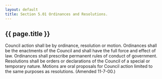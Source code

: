 ```yaml
---
layout: default 
title: Section 5.01 Ordinances and Resolutions.
---
```


{{ page.title }}
----------------

Council action shall be by ordinance, resolution or motion. Ordinances
shall be the enactments of the Council and shall have the full force and
effect of law. Ordinances shall prescribe permanent rules of conduct of
government. Resolutions shall be orders or declarations of the Council
of a special or temporary nature. Motions are oral proposals for Council
action limited to the same purposes as resolutions. (Amended 11-7-00.)
